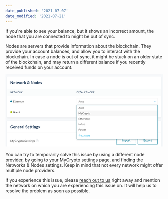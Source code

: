 ```yaml
---
date_published: '2021-07-07'
date_modified: '2021-07-21'
---
```


If you're able to see your balance, but it shows an incorrect amount, the node that you are connected to might be out of sync.

Nodes are servers that provide information about the blockchain. They provide your account balances, and allow you to interact with the blockchain. In case a node is out of sync, it might be stuck on an older state of the blockchain, and may return a different balance if you recently received funds on your account.

![Node selection](../../../assets/troubleshooter/balance/select-node-provider.png)

You can try to temporarily solve this issue by using a different node provider, by going to your MyCrypto settings page, and finding the Networks & Nodes settings. Keep in mind that not every network might offer multiple node providers.

If you experience this issue, please [reach out to us](/contact-us) right away and mention the network on which you are experiencing this issue on. It will help us to resolve the problem as soon as possible.
